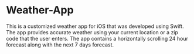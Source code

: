 # Weather-App

This is a customized weather app for iOS that was developed using Swift. The app provides accurate weather using your current location or a zip code that the user enters. The app contains a horizontally scrolling 24 hour forecast along with the next 7 days forecast.
